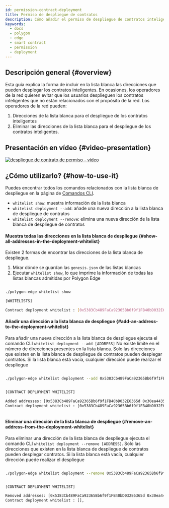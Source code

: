 ```yaml
---
id: permission-contract-deployment
title: Permiso de despliegue de contratos
description: Cómo añadir el permiso de despliegue de contratos inteligentes
keywords:
  - docs
  - polygon
  - edge
  - smart contract
  - permission
  - deployment
---
```


## Descripción general {#overview}

Esta guía explica la forma de incluir en la lista blanca las direcciones que pueden desplegar los contratos inteligentes.
En ocasiones, los operadores de la red quieren evitar que los usuarios desplieguen los contratos inteligentes que no están relacionados con el propósito de la red. Los operadores de la red pueden:

1. Direcciones de la lista blanca para el despliegue de los contratos inteligentes
2. Eliminar las direcciones de la lista blanca para el despliegue de los contratos inteligentes.

## Presentación en vídeo {#video-presentation}

[![despliegue de contrato de permiso - vídeo](https://img.youtube.com/vi/yPOkINpf7hg/0.jpg)](https://www.youtube.com/watch?v=yPOkINpf7hg)

## ¿Cómo utilizarlo? {#how-to-use-it}


Puedes encontrar todos los comandos relacionados con la lista blanca de despliegue en la página de [Comandos CLI](/docs/edge/get-started/cli-commands#whitelist-commands).

* `whitelist show`: muestra información de la lista blanca
* `whitelist deployment --add`: añade una nueva dirección a la lista blanca de despliegue de contratos
* `whitelist deployment --remove`: elimina una nueva dirección de la lista blanca de despliegue de contratos

#### Muestra todas las direcciones en la lista blanca de despliegue {#show-all-addresses-in-the-deployment-whitelist}

Existen 2 formas de encontrar las direcciones de la lista blanca de despliegue.
1. Mirar dónde se guardan las `genesis.json` de las listas blancas
2. Ejecutar `whitelist show`, lo que imprime la información de todas las listas blancas admitidas por Polygon Edge

```bash

./polygon-edge whitelist show

[WHITELISTS]

Contract deployment whitelist : [0x5383Cb489FaCa92365Bb6f9f1FB40bD032E6365d],


```

#### Añadir una dirección a la lista blanca de despliegue {#add-an-address-to-the-deployment-whitelist}

Para añadir una nueva dirección a la lista blanca de despliegue ejecuta el comando CLI `whitelist deployment --add [ADDRESS]` No existe límite en el número de direcciones presentes en la lista blanca. Solo las direcciones que existen en la lista blanca de despliegue de contratos pueden desplegar contratos. Si la lista blanca está vacía, cualquier dirección puede realizar el despliegue

```bash

./polygon-edge whitelist deployment --add 0x5383Cb489FaCa92365Bb6f9f1FB40bD032E6365d --add 0x30ea4435167Ee91f9f874b5a894F3282A956C3FF


[CONTRACT DEPLOYMENT WHITELIST]

Added addresses: [0x5383Cb489FaCa92365Bb6f9f1FB40bD032E6365d 0x30ea4435167Ee91f9f874b5a894F3282A956C3FF],
Contract deployment whitelist : [0x5383Cb489FaCa92365Bb6f9f1FB40bD032E6365d 0x30ea4435167Ee91f9f874b5a894F3282A956C3FF],



```

#### Eliminar una dirección de la lista blanca de despliegue {#remove-an-address-from-the-deployment-whitelist}

Para eliminar una dirección de la lista blanca de despliegue ejecuta el comando CLI `whitelist deployment --remove [ADDRESS]`. Solo las direcciones que existen en la lista blanca de despliegue de contratos pueden desplegar contratos. Si la lista blanca está vacía, cualquier dirección puede realizar el despliegue

```bash

./polygon-edge whitelist deployment --remove 0x5383Cb489FaCa92365Bb6f9f1FB40bD032E6365d --remove 0x30ea4435167Ee91f9f874b5a894F3282A956C3FF


[CONTRACT DEPLOYMENT WHITELIST]

Removed addresses: [0x5383Cb489FaCa92365Bb6f9f1FB40bD032E6365d 0x30ea4435167Ee91f9f874b5a894F3282A956C3FF],
Contract deployment whitelist : [],



```
